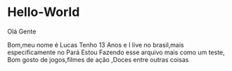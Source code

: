 # Hello-World

Olá Gente 

Bom,meu nome é Lucas Tenho 13 Anos e I live no brasil,mais especificamente no Pará
Estou Fazendo esse arquivo mais como um teste,
Bom gosto de jogos,filmes de ação ,Doces entre outras coisas
